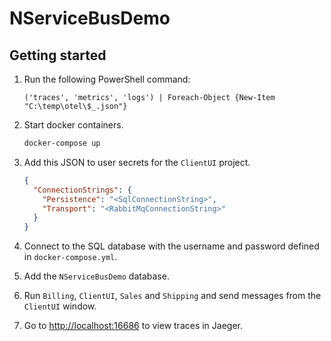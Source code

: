 # NServiceBusDemo

## Getting started

1. Run the following PowerShell command:

    ```pwsh
    ('traces', 'metrics', 'logs') | Foreach-Object {New-Item "C:\temp\otel\$_.json"}
    ```

1. Start docker containers.

    ```bash
    docker-compose up
    ```

1. Add this JSON to user secrets for the `ClientUI` project.

    ```json
    {
      "ConnectionStrings": {
        "Persistence": "<SqlConnectionString>",
        "Transport": "<RabbitMqConnectionString>"
      }
    }
    ```

1. Connect to the SQL database with the username and password defined in `docker-compose.yml`.
1. Add the `NServiceBusDemo` database.
1. Run `Billing`, `ClientUI`, `Sales` and `Shipping` and send messages from the `ClientUI` window.
1. Go to <http://localhost:16686> to view traces in Jaeger.
